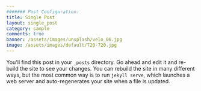```yaml
---
####### Post Configuration:
title: Single Post
layout: single_post
category: sample
comments: true
banner: /assets/images/unsplash/velo_06.jpg
image: /assets/images/default/720-720.jpg
---
```

You'll find this post in your `_posts` directory. Go ahead and edit it and re-build
the site to see your changes. You can rebuild the site in many different ways, but
the most common way is to run `jekyll serve`, which launches a web server and
auto-regenerates your site when a file is updated.
